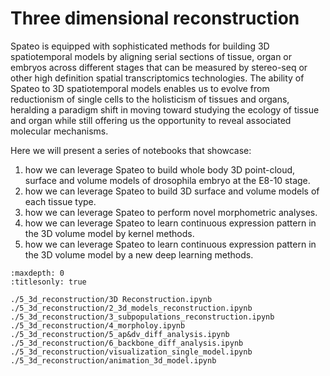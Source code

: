 # Three dimensional reconstruction

Spateo is equipped with sophisticated methods for building 3D spatiotemporal models by aligning serial sections of
tissue, organ or embryos across different stages that can be measured by stereo-seq or other high definition spatial
transcriptomics technologies. The ability of Spateo to 3D spatiotemporal models enables us to evolve from reductionism
of single cells to the holisticism of tissues and organs, heralding a paradigm shift in moving toward studying the
ecology of tissue and organ while still offering us the opportunity to reveal associated molecular mechanisms.

Here we will present a series of notebooks that showcase:

1. how we can leverage Spateo to build whole body 3D point-cloud, surface and volume models of drosophila embryo at the E8-10 stage.
2. how we can leverage Spateo to build 3D surface and volume models of each tissue type.
3. how we can leverage Spateo to perform novel morphometric analyses.
4. how we can leverage Spateo to learn continuous expression pattern in the 3D volume model by kernel methods.
5. how we can leverage Spateo to learn continuous expression pattern in the 3D volume model by a new deep learning methods.

```{toctree}
:maxdepth: 0
:titlesonly: true

./5_3d_reconstruction/3D Reconstruction.ipynb
./5_3d_reconstruction/2_3d_models_reconstruction.ipynb
./5_3d_reconstruction/3_subpopulations_reconstruction.ipynb
./5_3d_reconstruction/4_morpholoy.ipynb
./5_3d_reconstruction/5_ap&dv_diff_analysis.ipynb
./5_3d_reconstruction/6_backbone_diff_analysis.ipynb
./5_3d_reconstruction/visualization_single_model.ipynb
./5_3d_reconstruction/animation_3d_model.ipynb
```